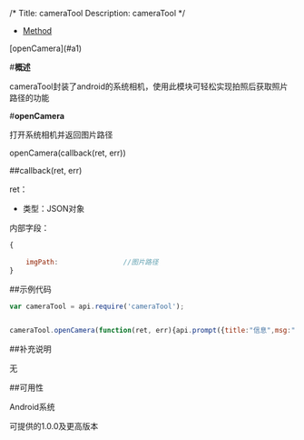 /*
Title: cameraTool
Description: cameraTool
*/

<ul id="tab" class="clearfix">
	<li class="active"><a href="#method-content">Method</a></li>
</ul>
<div id="method-content">
<div class="outline">
[openCamera](#a1)
</div>

#**概述**

cameraTool封装了android的系统相机，使用此模块可轻松实现拍照后获取照片路径的功能


#**openCamera**<div id="a1"></div>

打开系统相机并返回图片路径


openCamera(callback(ret, err))



##callback(ret, err)

ret：

- 类型：JSON对象

内部字段：

```js
{
	
	imgPath:                //图片路径
}
```


##示例代码

```js
var cameraTool = api.require('cameraTool');


cameraTool.openCamera(function(ret, err){api.prompt({title:"信息",msg:"图片路径："+ret.imgPath,buttons:["取消","确定"]});});
```

##补充说明

无

##可用性

Android系统

可提供的1.0.0及更高版本


